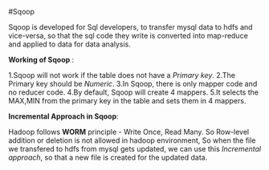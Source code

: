 #Sqoop

Sqoop is developed for Sql developers, to transfer mysql data to hdfs and vice-versa, so that the sql code they write is converted into map-reduce and applied to data for data analysis.

**Working of Sqoop** :

  1.Sqoop will not work if the table does not have a *Primary key*.
  2.The Primary key should be *Numeric*.
  3.In Sqoop, there is only mapper code and no reducer code.
  4.By default, Sqoop will create 4 mappers.
  5.It selects the MAX,MIN from the primary key in the table and sets them in 4 mappers.
  
**Incremental Approach in Sqoop**:

Hadoop follows **WORM** principle - Write Once, Read Many. 
So Row-level addition or deletion is not allowed in hadoop environment, So when the file we transfered to hdfs from mysql gets updated, we can use this *Incremental approach*, so that a new file is created for the updated data.
